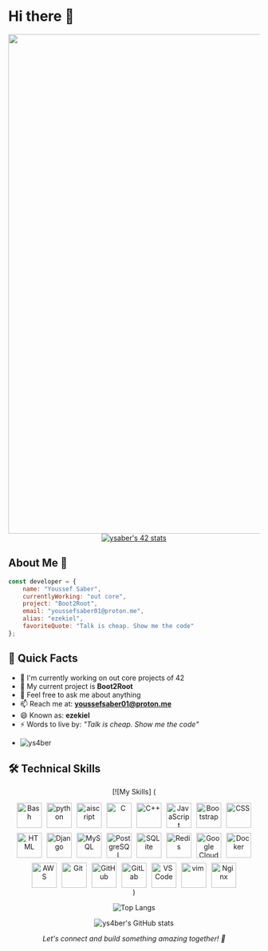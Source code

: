 # Hi there 👋

<img src="https://user-images.githubusercontent.com/74038190/225813708-98b745f2-7d22-48cf-9150-083f1b00d6c9.gif" width="1000"/>

<div align="center">
  <a href="https://github.com/oakoudad/badge42">
    <img src="https://badge.mediaplus.ma/Black/ysaber" alt="ysaber's 42 stats" />
  </a>
</div>

## About Me 🚀

```javascript
const developer = {
    name: "Youssef Saber",
    currentlyWorking: "out core",
    project: "Boot2Root",
    email: "youssefsaber01@proton.me",
    alias: "ezekiel",
    favoriteQuote: "Talk is cheap. Show me the code"
};
```

## 🌟 Quick Facts

- 🔭 I'm currently working on out core projects of 42
- 🌱 My current project is **Boot2Root**
- 💬 Feel free to ask me about anything
- 📫 Reach me at: **youssefsaber01@proton.me**
- 😄 Known as: **ezekiel**
- ⚡ Words to live by: *"Talk is cheap. Show me the code"*
- <p align="left"> <img src="https://komarev.com/ghpvc/?username=ys4ber&label=Profile%20views&color=0e75b6&style=flat" alt="ys4ber" /> </p>

## 🛠️ Technical Skills

<div align="center">

[![My Skills]
(
<div align="center">
  <p style="margin: 0; display: flex; flex-wrap: wrap; justify-content: center; gap: 10px;">
    <img src="https://skillicons.dev/icons?i=bash" title="Bash" style="width: 50px;">
    <img src="https://skillicons.dev/icons?i=python" title="python" style="width: 50px;">
    <img src="https://skillicons.dev/icons?i=aiscript" title="aiscript" style="width: 50px;">
    <img src="https://skillicons.dev/icons?i=c" title="C" style="width: 50px;">
    <img src="https://skillicons.dev/icons?i=cpp" title="C++" style="width: 50px;">
    <img src="https://skillicons.dev/icons?i=js" title="JavaScript" style="width: 50px;">
    <img src="https://skillicons.dev/icons?i=bootstrap" title="Bootstrap" style="width: 50px;">
    <img src="https://skillicons.dev/icons?i=css" title="CSS" style="width: 50px;">
    <img src="https://skillicons.dev/icons?i=html" title="HTML" style="width: 50px;">
    <img src="https://skillicons.dev/icons?i=django" title="Django" style="width: 50px;">
    <img src="https://skillicons.dev/icons?i=mysql" title="MySQL" style="width: 50px;">
    <img src="https://skillicons.dev/icons?i=postgres" title="PostgreSQL" style="width: 50px;">
    <img src="https://skillicons.dev/icons?i=sqlite" title="SQLite" style="width: 50px;">
    <img src="https://skillicons.dev/icons?i=redis" title="Redis" style="width: 50px;">
    <img src="https://skillicons.dev/icons?i=gcp" title="Google Cloud" style="width: 50px;">
    <img src="https://skillicons.dev/icons?i=docker" title="Docker" style="width: 50px;">
    <img src="https://skillicons.dev/icons?i=aws" title="AWS" style="width: 50px;">
    <img src="https://skillicons.dev/icons?i=git" title="Git" style="width: 50px;">
    <img src="https://skillicons.dev/icons?i=github" title="GitHub" style="width: 50px;">
    <img src="https://skillicons.dev/icons?i=gitlab" title="GitLab" style="width: 50px;">
    <img src="https://skillicons.dev/icons?i=vscode" title="VS Code" style="width: 50px;">
    <img src="https://skillicons.dev/icons?i=vim" title="vim" style="width: 50px;">
    <img src="https://skillicons.dev/icons?i=nginx" title="Nginx" style="width: 50px;">
  </p>
</div>
)

</div>

<div align="center">
  
![Top Langs](https://github-readme-stats.vercel.app/api/top-langs/?username=ys4ber&langs_count=10&theme=dracula&hide_border=true&include_all_commits=true&count_private=true&layout=compact)

</div>

<div align="center">
  
![ys4ber's GitHub stats](https://github-readme-stats.vercel.app/api?username=ys4ber&show_icons=true&theme=radical)

</div>


<div align="center">
  
  <i>Let's connect and build something amazing together! 🚀</i>
  
</div>

<!--
This README is maintained by Youssef Saber
Feel free to reach out for collaborations or just a friendly chat!
-->
